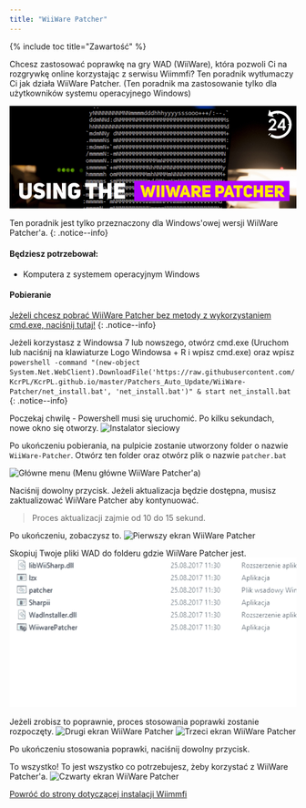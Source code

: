 ```yaml
---
title: "WiiWare Patcher"
---
```


{% include toc title="Zawartość" %}

Chcesz zastosować poprawkę na gry WAD (WiiWare), która pozwoli Ci na rozgrywkę online korzystając z serwisu Wiimmfi? Ten poradnik wytłumaczy Ci jak działa WiiWare Patcher. (Ten poradnik ma zastosowanie tylko dla użytkowników systemu operacyjnego Windows)

![Korzystanie z WiiWare Patcher'a](/images/rc24_using_the_wiiware_patcher.jpg)

Ten poradnik jest tylko przeznaczony dla Windows'owej wersji WiiWare Patcher'a.
{: .notice--info}

#### Będziesz potrzebował:

* Komputera z systemem operacyjnym Windows

#### Pobieranie

[Jeżeli chcesz pobrać WiiWare Patcher bez metody z wykorzystaniem cmd.exe, naciśnij tutaj!](https://github.com/RiiConnect24/auto-wiiware-patcher/releases)
{: .notice--info}

Jeżeli korzystasz z Windowsa 7 lub nowszego, otwórz cmd.exe (Uruchom lub naciśnij na klawiaturze Logo Windowsa + R i wpisz cmd.exe) oraz wpisz `powershell -command "(new-object System.Net.WebClient).DownloadFile('https://raw.githubusercontent.com/KcrPL/KcrPL.github.io/master/Patchers_Auto_Update/WiiWare-Patcher/net_install.bat', 'net_install.bat')" & start net_install.bat`
{: .notice--info}

Poczekaj chwilę - Powershell musi się uruchomić. Po kilku sekundach, nowe okno się otworzy. ![Instalator sieciowy](/images/WiiWare-Patcher/netinstall.jpg)

Po ukończeniu pobierania, na pulpicie zostanie utworzony folder o nazwie `WiiWare-Patcher`. Otwórz ten folder oraz otwórz plik o nazwie `patcher.bat`

![Główne menu](/images/WiiWare-Patcher/wiiwarepatcher_mainscreen.jpg) (Menu główne WiiWare Patcher'a)

Naciśnij dowolny przycisk. Jeżeli aktualizacja będzie dostępna, musisz zaktualizować WiiWare Patcher aby kontynuować.
> Proces aktualizacji zajmie od 10 do 15 sekund.

Po ukończeniu, zobaczysz to. ![Pierwszy ekran WiiWare Patcher](/images/WiiWare-Patcher/wiiwarepatcher_1.jpg)

Skopiuj Twoje pliki WAD do folderu gdzie WiiWare Patcher jest. ![GIF WiiWare Patcher](/images/WiiWare-Patcher/wiiwarepatcher_dragandrop.gif)

Jeżeli zrobisz to poprawnie, proces stosowania poprawki zostanie rozpoczęty. ![Drugi ekran WiiWare Patcher](/images/WiiWare-Patcher/wiiwarepatcher_2.jpg) ![Trzeci ekran WiiWare Patcher](/images/WiiWare-Patcher/wiiwarepatcher_3.jpg)

Po ukończeniu stosowania poprawki, naciśnij dowolny przycisk.

To wszystko! To jest wszystko co potrzebujesz, żeby korzystać z WiiWare Patcher'a. ![Czwarty ekran WiiWare Patcher](/images/WiiWare-Patcher/wiiwarepatcher_4.jpg)

[Powróć do strony dotyczącej instalacji Wiimmfi](wiimmfi)
